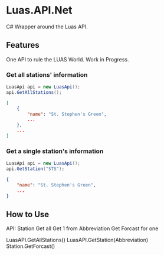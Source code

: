 # Luas.API.Net
C# Wrapper around the Luas API.

## Features
One API to rule the LUAS World. Work in Progress.

### Get all stations' information
```cs
LuasApi api = new LuasApi();
api.GetAllStations();
```

```json
[
	{
		"name": "St. Stephen's Green",
		...
	},
	...
]
```

### Get a single station's information
```cs
LuasApi api = new LuasApi();
api.GetStation("STS");
```

```json
{
	"name": "St. Stephen's Green",
	...
}
```



## How to Use
API:
	Station
		Get all
		Get 1 from Abbreviation
		Get Forcast for one


LuasAPI.GetAllStations()
LuasAPI.GetStation(Abbreviation)
	Station.GetForcast()
